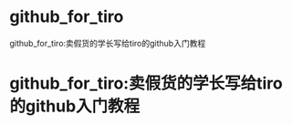 # github_for_tiro
github_for_tiro:卖假货的学长写给tiro的github入门教程
# github_for_tiro:卖假货的学长写给tiro的github入门教程
